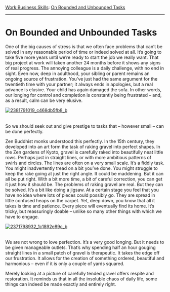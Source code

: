 [Work:](https://www.theschooloflife.com/thebookoflife/category/work/)[Business Skills](https://www.theschooloflife.com/thebookoflife/category/work/business-skills/): [On Bounded and Unbounded Tasks](https://www.theschooloflife.com/thebookoflife/on-bounded-and-unbounded-tasks/)

* * *

# On Bounded and Unbounded Tasks

One of the big causes of stress is that we often face problems that can’t be solved in any reasonable period of time or indeed solved at all. It’s going to take five more years until we’re ready to start the job we really want. That big project at work will taken another 24 months before it shows any signs of real progress. The annoying colleague is a daily challenge, with no end in sight. Even now, deep in adulthood, your sibling or parent remains an ongoing source of frustration. You’ve just had the same argument for the twentieth time with your partner; it always ends in apologies, but a real advance is elusive. Your child has again damaged the sofa. In other words, our longing for control and completion is constantly being frustrated – and, as a result, calm can be very elusive.

[![2381791019_c468db5fb8_b](https://www.theschooloflife.com/thebookoflife/wp-content/uploads/2014/10/2381791019_c468db5fb8_b.jpg)](http://www.thebookoflife.org/wp-content/uploads/2014/10/2381791019_c468db5fb8_b.jpg)

###### 

So we should seek out and give prestige to tasks that – however small – can be done perfectly.

Zen Buddhist monks understood this perfectly. In the 15th century, they developed into an art form the task of raking gravel into perfect shapes. In the Zen gardens of Kyoto, gravel is carefully raked into beautifully neat little rows. Perhaps just in straight lines, or with more ambitious patterns of swirls and circles. The lines are often on a very small scale. It’s a fiddly task. You might inadvertently tread on a bit you’ve done. You might struggle to keep the rake going at just the right angle. It could be maddening. But it can all be put right. With a bit more time, a bit of careful correction, you can get it just how it should be. The problems of raking gravel are real. But they can be solved. It’s a bit like doing a jigsaw. At a certain stage you feel that you have no idea where lots of pieces could possibly go. They are spread in little confused heaps on the carpet. Yet, deep down, you know that all it takes is time and patience. Every piece will eventually find its home. It’s tricky, but reassuringly doable – unlike so many other things with which we have to engage.

[![2371798932_1c1892e89c_b](https://www.theschooloflife.com/thebookoflife/wp-content/uploads/2014/10/2371798932_1c1892e89c_b.jpg)](http://www.thebookoflife.org/wp-content/uploads/2014/10/2371798932_1c1892e89c_b.jpg)

###### 

We are not wrong to love perfection. It’s a very good longing. But it needs to be given manageable outlets. That’s why spending half an hour gouging straight lines in a small patch of gravel is therapeutic. It takes the edge off our frustration. It allows for the creation of something ordered, beautiful and harmonious – even if it is only a couple of yards squared.

Merely looking at a picture of carefully tended gravel offers respite and restoration. It reminds us that in all the insoluble chaos of daily life, some things can indeed be made exactly and entirely right.
